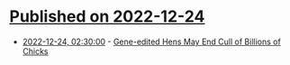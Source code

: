 # [Published on 2022-12-24](index.md)

* [2022-12-24, 02:30:00](https://science.slashdot.org/story/22/12/23/2046210/gene-edited-hens-may-end-cull-of-billions-of-chicks?utm_source=rss1.0mainlinkanon&utm_medium=feed) - [Gene-edited Hens May End Cull of Billions of Chicks](https://science.slashdot.org/story/22/12/23/2046210/gene-edited-hens-may-end-cull-of-billions-of-chicks?utm_source=rss1.0mainlinkanon&utm_medium=feed)
